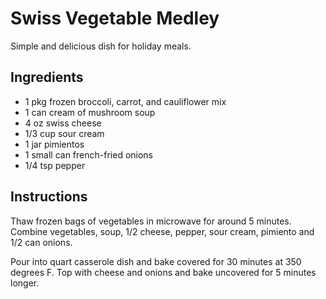 # Swiss Vegetable Medley

Simple and delicious dish for holiday meals.

## Ingredients

  - 1 pkg frozen broccoli, carrot, and cauliflower mix
  - 1 can cream of mushroom soup
  - 4 oz swiss cheese
  - 1/3 cup sour cream
  - 1 jar pimientos
  - 1 small can french-fried onions
  - 1/4 tsp pepper

## Instructions

Thaw frozen bags of vegetables in microwave for around 5 minutes. Combine
vegetables, soup, 1/2 cheese, pepper, sour cream, pimiento and 1/2 can onions.

Pour into quart casserole dish and bake covered for 30 minutes at 350 degrees F.
Top with cheese and onions and bake uncovered for 5 minutes longer.
